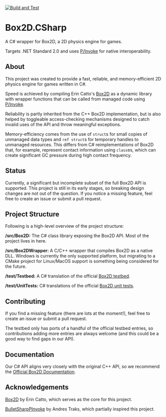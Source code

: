 [![Build and Test](https://github.com/MackinnonBuck/Box2D.CSharp/actions/workflows/build-and-test.yml/badge.svg)](https://github.com/MackinnonBuck/Box2D.CSharp/actions/workflows/build-and-test.yml)

# Box2D.CSharp

A C# wrapper for Box2D, a 2D physics engine for games.

Targets .NET Standard 2.0 and uses [P/Invoke](https://docs.microsoft.com/en-us/dotnet/standard/native-interop/pinvoke) for native interoperability.

## About

This project was created to provide a fast, reliable, and memory-efficient 2D physics engine for games written in C#.

Speed is achieved by compiling Erin Catto's [Box2D](https://github.com/erincatto/box2d) as a dynamic library with wrapper functions that can be called from managed code using [P/Invoke](https://docs.microsoft.com/en-us/dotnet/standard/native-interop/pinvoke).

Reliability is partly inherited from the C++ Box2D implementation, but is also helped by toggleable access-checking mechanisms designed to catch invalid uses of the API and throw meaningful exceptions.

Memory-efficiency comes from the use of `struct`s for small copies of unmanaged data types and `ref struct`s for temporary handles to unmanaged resources. This differs from C# reimplementations of Box2D that, for example, represent contact information using `class`es, which can create significant GC pressure during high contact frequency.

## Status

Currently, a significant but incomplete subset of the full Box2D API is supported. This project is still in its early stages, so breaking design changes are not out of the question. If you notice a missing feature, feel free to create an issue or submit a pull request.

## Project Structure

Following is a high-level overview of the project structure:

**/src/Box2D:** The C# class library exposing the Box2D API. Most of the project lives in here.

**/src/Box2DWrapper:** A C/C++ wrapper that compiles Box2D as a native DLL. Windows is currently the only supported platform, but migrating to a CMake project for Linux/MacOS support is something being considered for the future.

**/test/Testbed:** A C# translation of the official [Box2D testbed](https://github.com/erincatto/box2d/tree/master/testbed).

**/test/UnitTests:** C# translations of the official [Box2D unit tests](https://github.com/erincatto/box2d/tree/master/unit-test).

## Contributing

If you find a missing feature (there are lots at the moment!), feel free to create an issue or submit a pull request.

The testbed only has ports of a handful of the official testbed entries, so contributions adding more entries are always welcome (and this could be a good way to find gaps in our API).

## Documentation

Our C# API aligns very closely with the original C++ API, so we recommend the [Official Box2D Documentation](https://box2d.org/documentation/index.html).

## Acknowledgements

[Box2D](https://github.com/erincatto/box2d) by Erin Catto, which serves as the core for this project.

[BulletSharpPInvoke](https://github.com/AndresTraks/BulletSharpPInvoke) by Andres Traks, which partially inspired this project.
